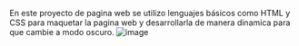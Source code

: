 En este proyecto de pagina web se utilizo lenguajes básicos como HTML y CSS para maquetar la pagina web y desarrollarla de manera dinamica para que cambie a modo oscuro.
![image](https://github.com/JoanDaniel18/Proyecto-8_Pagina_Modo_Oscuro/assets/71899829/5df42b91-4844-43f2-8104-225c7ad1e7ca)
